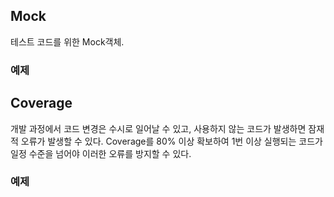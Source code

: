 ## Mock
테스트 코드를 위한 Mock객체.
### 예제

## Coverage
개발 과정에서 코드 변경은 수시로 일어날 수 있고, 사용하지 않는 코드가 발생하면 잠재적 오류가 발생할 수 있다. Coverage를 80% 이상 확보하여 1번 이상 실행되는 코드가 일정 수준을 넘어야 이러한 오류를 방지할 수 있다.
### 예제